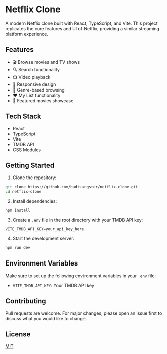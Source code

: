 # Netflix Clone

A modern Netflix clone built with React, TypeScript, and Vite. This project replicates the core features and UI of Netflix, providing a similar streaming platform experience.

## Features

- 🎬 Browse movies and TV shows
- 🔍 Search functionality
- 📺 Video playback
- 📱 Responsive design
- 🎯 Genre-based browsing
- ❤️ My List functionality
- 🎥 Featured movies showcase

## Tech Stack

- React
- TypeScript
- Vite
- TMDB API
- CSS Modules

## Getting Started

1. Clone the repository:
```bash
git clone https://github.com/budisangster/netflix-clone.git
cd netflix-clone
```

2. Install dependencies:
```bash
npm install
```

3. Create a `.env` file in the root directory with your TMDB API key:
```env
VITE_TMDB_API_KEY=your_api_key_here
```

4. Start the development server:
```bash
npm run dev
```

## Environment Variables

Make sure to set up the following environment variables in your `.env` file:
- `VITE_TMDB_API_KEY`: Your TMDB API key

## Contributing

Pull requests are welcome. For major changes, please open an issue first to discuss what you would like to change.

## License

[MIT](https://choosealicense.com/licenses/mit/) 